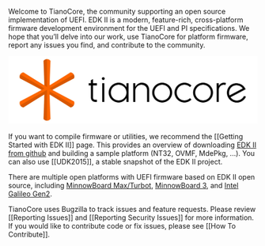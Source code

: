 Welcome to TianoCore, the community supporting an open source implementation of UEFI. EDK II is a modern, feature-rich, cross-platform firmware development environment for the UEFI and PI specifications. We hope that you’ll delve into our work, use TianoCore for platform firmware, report any issues you find, and contribute to the community.

[<img src="https://github.com/tianocore/tianocore.github.io/blob/master/images/tianocore_logo_text_whitebkg.jpg"/>](http://www.tianocore.org)

If you want to compile firmware or utilities, we recommend the [[Getting Started with EDK II]] page. This provides an overview of downloading [EDK II from github](https://github.com/tianocore/edk2) and building a sample platform (NT32, OVMF, MdePkg, ...). You can also use [[UDK2015]], a stable snapshot of the EDK II project. 

There are multiple open platforms with UEFI firmware based on EDK II open source, including [MinnowBoard Max/Turbot](https://firmware.intel.com/projects/minnowboard-max), [MinnowBoard 3](https://firmware.intel.com/projects/minnowboard3), and [Intel Galileo Gen2](https://github.com/tianocore/edk2/tree/master/QuarkPlatformPkg).

TianoCore uses Bugzilla to track issues and feature requests. Please review [[Reporting Issues]] and [[Reporting Security Issues]] for more information. If you would like to contribute code or fix issues, please see [[How To Contribute]].